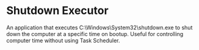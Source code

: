 # Shutdown Executor
 An application that executes C:\Windows\System32\shutdown.exe to shut down the computer at a specific time on bootup. Useful for controlling computer time without using Task Scheduler.
